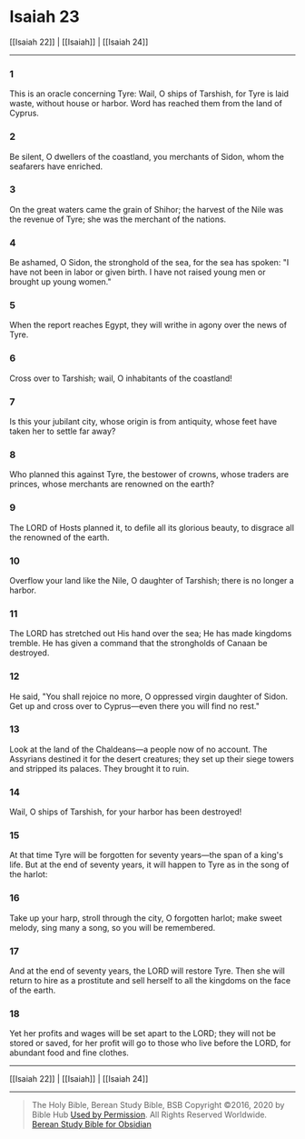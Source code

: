# Isaiah 23

[[Isaiah 22]] | [[Isaiah]] | [[Isaiah 24]]

---

### 1
This is an oracle concerning Tyre: Wail, O ships of Tarshish, for Tyre is laid waste, without house or harbor. Word has reached them from the land of Cyprus.

### 2
Be silent, O dwellers of the coastland, you merchants of Sidon, whom the seafarers have enriched.

### 3
On the great waters came the grain of Shihor; the harvest of the Nile was the revenue of Tyre; she was the merchant of the nations.

### 4
Be ashamed, O Sidon, the stronghold of the sea, for the sea has spoken: "I have not been in labor or given birth. I have not raised young men or brought up young women."

### 5
When the report reaches Egypt, they will writhe in agony over the news of Tyre.

### 6
Cross over to Tarshish; wail, O inhabitants of the coastland!

### 7
Is this your jubilant city, whose origin is from antiquity, whose feet have taken her to settle far away?

### 8
Who planned this against Tyre, the bestower of crowns, whose traders are princes, whose merchants are renowned on the earth?

### 9
The LORD of Hosts planned it, to defile all its glorious beauty, to disgrace all the renowned of the earth.

### 10
Overflow your land like the Nile, O daughter of Tarshish; there is no longer a harbor.

### 11
The LORD has stretched out His hand over the sea; He has made kingdoms tremble. He has given a command that the strongholds of Canaan be destroyed.

### 12
He said, "You shall rejoice no more, O oppressed virgin daughter of Sidon. Get up and cross over to Cyprus—even there you will find no rest."

### 13
Look at the land of the Chaldeans—a people now of no account. The Assyrians destined it for the desert creatures; they set up their siege towers and stripped its palaces. They brought it to ruin.

### 14
Wail, O ships of Tarshish, for your harbor has been destroyed!

### 15
At that time Tyre will be forgotten for seventy years—the span of a king's life. But at the end of seventy years, it will happen to Tyre as in the song of the harlot:

### 16
Take up your harp, stroll through the city, O forgotten harlot; make sweet melody, sing many a song, so you will be remembered.

### 17
And at the end of seventy years, the LORD will restore Tyre. Then she will return to hire as a prostitute and sell herself to all the kingdoms on the face of the earth.

### 18
Yet her profits and wages will be set apart to the LORD; they will not be stored or saved, for her profit will go to those who live before the LORD, for abundant food and fine clothes.

---

[[Isaiah 22]] | [[Isaiah]] | [[Isaiah 24]]

---

> The Holy Bible, Berean Study Bible, BSB
> Copyright &copy;2016, 2020 by Bible Hub
> [Used by Permission](https://berean.bible/terms.htm). All Rights Reserved Worldwide.
> [Berean Study Bible for Obsidian](https://github.com/gapmiss/berean-study-bible-for-obsidian)

